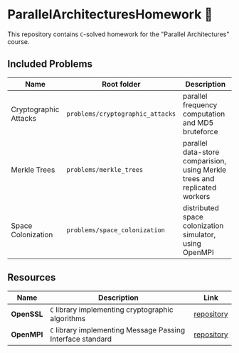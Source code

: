 # ParallelArchitecturesHomework :construction_worker:

This repository contains `C`-solved homework for the "Parallel Architectures" course.

## Included Problems

| Name                  | Root folder                      |   Description                                                              |
|-----------------------|----------------------------------|----------------------------------------------------------------------------|
| Cryptographic Attacks | `problems/cryptographic_attacks` | parallel frequency computation and MD5 bruteforce                          |
| Merkle Trees          | `problems/merkle_trees`          | parallel data-store comparision, using Merkle trees and replicated workers |
| Space Colonization    | `problems/space_colonization`    | distributed space colonization simulator, using OpenMPI                    |

## Resources

| Name       | Description                                                  | Link                                             |
|------------|--------------------------------------------------------------|--------------------------------------------------|
| **OpenSSL** | `C` library implementing cryptographic algorithms           | [repository](https://github.com/openssl/openssl) |
| **OpenMPI** | `C` library implementing Message Passing Interface standard | [repository](https://github.com/open-mpi/ompi)   |